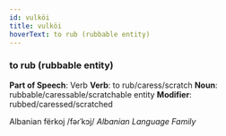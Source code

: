 ```yaml
---
id: vulköi
title: vulköi
hoverText: to rub (rubbable entity)
---
```


### to rub (rubbable entity)

**Part of Speech**: Verb
**Verb**: to rub/caress/scratch
**Noun**: rubbable/caressable/scratchable entity
**Modifier**: rubbed/caressed/scratched

Albanian fërkoj /fəɾˈkɔj/
*Albanian Language Family*